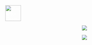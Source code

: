 

<a href="https://dev.to/peepingclown">
  <img src="https://d2fltix0v2e0sb.cloudfront.net/dev-badge.svg" style='color: white;' alt="Mayanka Chattopadhyay's DEV Profile" height="50" width="50">
</a>

<!--
**PeepingClown/PeepingClown** is a ✨ _special_ ✨ repository because its `README.md` (this file) appears on your GitHub profile.

Here are some ideas to get you started:

- 🔭 I’m currently working on ...
- 🌱 I’m currently learning ...
- 👯 I’m looking to collaborate on ...
- 🤔 I’m looking for help with ...
- 💬 Ask me about ...
- 📫 How to reach me: ...
- 😄 Pronouns: ...
- ⚡ Fun fact: ...
-->

  


  <p align="center">
     <img src="https://github-readme-stats.vercel.app/api/top-langs/?username=PeepingClown">
   </p>

  <p align="center">
  <img src="https://github-readme-stats.vercel.app/api?username=PeepingClown&show_icons=true&theme=dracula" />
  </p>

